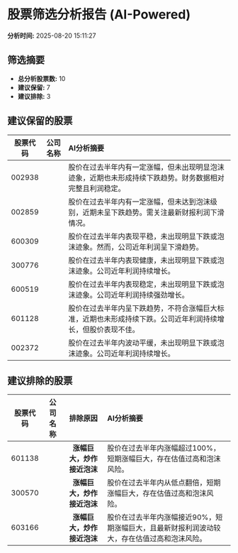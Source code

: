 # 股票筛选分析报告 (AI-Powered)

**分析时间:** 2025-08-20 15:11:27

## 筛选摘要

- **总分析股票数:** 10
- **建议保留:** 7
- **建议排除:** 3

## 建议保留的股票

| 股票代码 | 公司名称 | AI分析摘要 |
|:---:|:---:|:---|
| 002938 |  | 股价在过去半年内有一定涨幅，但未出现明显泡沫迹象，近期也未形成持续下跌趋势。财务数据相对完整且利润稳定。 |
| 002859 |  | 股价在过去半年内有一定涨幅，但未达到泡沫级别，近期未呈下跌趋势。需关注最新财报利润下滑情况。 |
| 600309 |  | 股价在过去半年内表现平稳，未出现明显下跌或泡沫迹象。然而，公司近年利润呈下滑趋势。 |
| 300776 |  | 股价在过去半年内表现健康，未出现明显下跌或泡沫迹象。公司近年利润持续增长。 |
| 600519 |  | 股价在过去半年内表现稳定，未出现明显下跌或泡沫迹象。公司近年利润持续强劲增长。 |
| 601128 |  | 股价在过去半年内呈下跌趋势，不符合涨幅巨大标准，近期也未形成持续下跌。公司近年利润持续增长，但股价表现不佳。 |
| 002372 |  | 股价在过去半年内波动平缓，未出现明显下跌或泡沫迹象。公司近年利润持续增长。 |

## 建议排除的股票

| 股票代码 | 公司名称 | 排除原因 | AI分析摘要 |
|:---:|:---:|:---:|:---|
| 601138 |  | **涨幅巨大，炒作接近泡沫** | 股价在过去半年内涨幅超过100%，短期涨幅巨大，存在估值过高和泡沫风险。 |
| 300570 |  | **涨幅巨大，炒作接近泡沫** | 股价在过去半年内从低点翻倍，短期涨幅巨大，存在估值过高和泡沫风险。 |
| 603166 |  | **涨幅巨大，炒作接近泡沫** | 股价在过去半年内涨幅接近90%，短期涨幅巨大，且最新财报利润波动较大，存在估值过高和泡沫风险。 |
